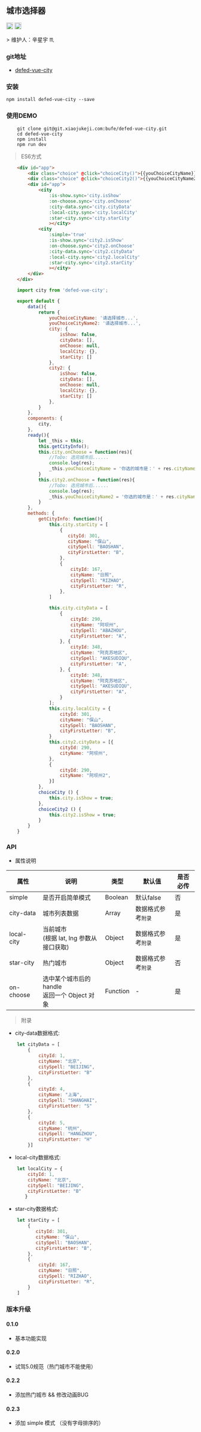 ## 城市选择器
<p>
    <img height="18" src="https://img.shields.io/badge/UI-v5.0-ff69b4.svg">
    <img height="18" src="https://img.shields.io/badge/npm-v0.2.2-blue.svg">
</p>
> 维护人：辛星宇 ♏️  

### git地址
* [defed-vue-city](https://git.xiaojukeji.com/bufe/defed-vue-city)

### 安装

`npm install defed-vue-city --save`

### 使用DEMO

```shell
	git clone git@git.xiaojukeji.com:bufe/defed-vue-city.git
	cd defed-vue-city
	npm install
	npm run dev
```
> ES6方式

```html
	<div id="app">
		<div class="choice" @click="choiceCity()">{{youChoiceCityName}}</div>
	    <div class="choice" @click="choiceCity2()">{{youChoiceCityName2}}</div>
	    <div id="app">
	        <city
	            :is-show.sync='city.isShow'
	            :on-choose.sync='city.onChoose'
	            :city-data.sync='city.cityData'
	            :local-city.sync='city.localCity'
	            :star-city.sync='city.starCity'
	            ></city>
	        <city
				:simple='true'
	            :is-show.sync='city2.isShow'
	            :on-choose.sync='city2.onChoose'
	            :city-data.sync='city2.cityData'
	            :local-city.sync='city2.localCity'
	            :star-city.sync='city2.starCity'
	            ></city>
	    </div>
	</div>
```

```javascript
	import city from 'defed-vue-city';

    export default {
        data(){
            return {
				youChoiceCityName: '请选择城市...',
                youChoiceCityName2: '请选择城市...',
                city: {
                    isShow: false,
                    cityData: [],
                    onChoose: null,
                    localCity: {},
                    starCity: []
                },
                city2: {
                    isShow: false,
                    cityData: [],
                    onChoose: null,
                    localCity: {},
                    starCity: []
                },
            }
        },
        components: {
            city,
        },
        ready(){
            let _this = this;
            this.getCityInfo();
            this.city.onChoose = function(res){
                //ToDo: 选完城市后......
                console.log(res);
                _this.youChoiceCityName = '你选的城市是：' + res.cityName;
            }
			this.city2.onChoose = function(res){
                //ToDo: 选完城市后......
                console.log(res);
                _this.youChoiceCityName2 = '你选的城市是：' + res.cityName;
            }
        },
        methods: {
            getCityInfo: function(){
                this.city.starCity = [
                    {
                       cityId: 301,
                       cityName: "保山",
                       citySpell: "BAOSHAN",
                       cityFirstLetter: "B",
                    },
                    {
                        cityId: 167,
                        cityName: "日照",
                        citySpell: "RIZHAO",
                        cityFirstLetter: "R",
                    },
                ]

                this.city.cityData = [
                    {
                        cityId: 290,
                        cityName: "阿坝州",
                        citySpell: "ABAZHOU",
                        cityFirstLetter: "A",
                    }, {
                        cityId: 348,
                        cityName: "阿克苏地区",
                        citySpell: "AKESUDIQU",
                        cityFirstLetter: "A",
                    }, {
                        cityId: 348,
                        cityName: "阿克苏地区",
                        citySpell: "AKESUDIQU",
                        cityFirstLetter: "A",
                    }
                ];
                this.city.localCity = {
                    cityId: 301,
                    cityName: "保山",
                    citySpell: "BAOSHAN",
                    cityFirstLetter: "B",
                }
				this.city2.cityData = [{
					cityId: 290,
					cityName: "阿坝州",
				},
				{
					cityId: 290,
					cityName: "阿坝州2",
				}]
            },
            choiceCity () {
                this.city.isShow = true;
            },
			choiceCity2 () {
				this.city2.isShow = true;
			}
        }
    }
```

### API
* 属性说明

|属性|说明|类型|默认值|是否必传|
|---|----|---|-----|-------|
|simple|是否开启简单模式|Boolean|默认false|否|
|city-data|城市列表数据|Array|数据格式参考`附录`|是|
|local-city|当前城市</br>(根据 lat, lng 参数从接口获取)|Object|数据格式参考`附录`|是|
|star-city|热门城市</br>|Object|数据格式参考`附录`|否|
|on-choose|选中某个城市后的 handle</br>返回一个 Object 对象|Function|-|是|

> 附录

* city-data数据格式:
```javascript
    let cityData = [
        {
    		cityId: 1,
    		cityName: "北京",
    		citySpell: "BEIJING",
    		cityFirstLetter: "B"
    	},
    	{
    		cityId: 4,
    		cityName: "上海",
    		citySpell: "SHANGHAI",
    		cityFirstLetter: "S"
    	},
    	{
    		cityId: 5,
    		cityName: "杭州",
    		citySpell: "HANGZHOU",
    		cityFirstLetter: "H"
    	}]
```

* local-city数据格式:
```javascript
    let localCity = {
		cityId: 1,
		cityName: "北京",
		citySpell: "BEIJING",
		cityFirstLetter: "B"
	   }
```

* star-city数据格式:
```javascript
    let starCity = [
        {
           cityId: 301,
           cityName: "保山",
           citySpell: "BAOSHAN",
           cityFirstLetter: "B",
        },
        {
            cityId: 167,
            cityName: "日照",
            citySpell: "RIZHAO",
            cityFirstLetter: "R",
        }
    ]
```

### 版本升级
#### 0.1.0
* 基本功能实现

#### 0.2.0
* 试驾5.0规范（热门城市不能使用）

#### 0.2.2
* 添加热门城市 && 修改动画BUG

#### 0.2.3
* 添加 simple 模式 （没有字母排序的）
